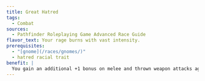 ```yaml
---
title: Great Hatred
tags:
  - Combat
sources:
  - Pathfinder Roleplaying Game Advanced Race Guide
flavor_text: Your rage burns with vast intensity.
prerequisites:
  - "[gnome](/races/gnomes/)"
  - hatred racial trait
benefit: |
  You gain an additional +1 bonus on melee and thrown weapon attacks against targets of your hatred racial trait.
---
```


